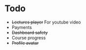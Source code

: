 # Todo

- ~~Lectures player~~ For youtube video
- Payments
- ~~Dashboard safety~~
- Course progress
- ~~Profile avatar~~
